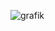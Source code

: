 ![grafik](https://github.com/SameplayerDE/SeaCollector/assets/30942231/b8598fdb-3939-499b-af32-19cecd8c2ab1)
